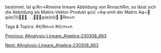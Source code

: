 bestimmt. Ist φ:Rn→Rmeine lineare Abbildung von RnnachRm, so lässt sich die Abbildung als
Matrix-Vektor-Produkt φ(x) =Aφ·xmit der Matrix
Aφ=
φ(e(1)). . .φ(e(n))
∈Rm×n

   Tags & Topics:
   #∈Rm×n
   #∈rm×n

[Previous: #Analysis-Lineare_Algebra-230308_663](Analysis-Lineare_Algebra-230308_663.md)

[Next: #Analysis-Lineare_Algebra-230308_663](Analysis-Lineare_Algebra-230308_663.md)